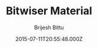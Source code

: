 ---
title: Bitwiser Material
github: https://github.com/brijeshb42/bitwiser-material
demo: https://bitwiser.in/bitwiser-material/
author: Brijesh Bittu
ssg:
  - Jekyll
cms:
  - No Cms
date: 2015-07-11T20:55:48.000Z
github_branch: gh-pages
description: jekyll material theme
stale: true
---